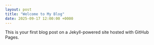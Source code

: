 ```yaml
---
layout: post
title: "Welcome to My Blog"
date: 2025-09-17 12:00:00 +0000
---
```

This is your first blog post on a Jekyll-powered site hosted with GitHub Pages.
